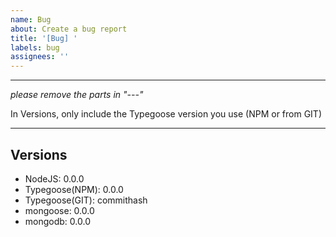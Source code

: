 ```yaml
---
name: Bug
about: Create a bug report
title: '[Bug] '
labels: bug
assignees: ''
---
```


---
*please remove the parts in "---"*

In Versions, only include the Typegoose version you use (NPM or from GIT)

---

## Versions

- NodeJS: 0.0.0
- Typegoose(NPM): 0.0.0
- Typegoose(GIT): commithash
- mongoose: 0.0.0
- mongodb: 0.0.0
